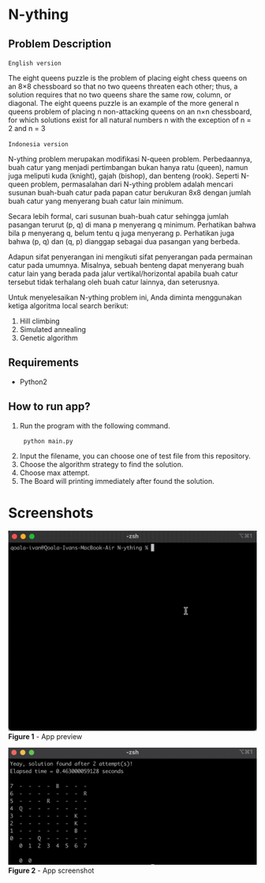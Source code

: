 # N-ything

## Problem Description

`English version`

The eight queens puzzle is the problem of placing eight chess queens on an 8×8 chessboard so that no two queens threaten each other; thus, a solution requires that no two queens share the same row, column, or diagonal. The eight queens puzzle is an example of the more general n queens problem of placing n non-attacking queens on an n×n chessboard, for which solutions exist for all natural numbers n with the exception of n = 2 and n = 3

`Indonesia version`

N-ything problem merupakan modifikasi N-queen problem. Perbedaannya, buah catur yang
menjadi pertimbangan bukan hanya ratu (queen), namun juga meliputi kuda (knight), gajah
(bishop), dan benteng (rook). Seperti N-queen problem, permasalahan dari N-ything problem
adalah mencari susunan buah-buah catur pada papan catur berukuran 8x8 dengan jumlah buah
catur yang menyerang buah catur lain minimum.

Secara lebih formal, cari susunan buah-buah catur sehingga jumlah pasangan terurut (p, q) di
mana p menyerang q minimum. Perhatikan bahwa bila p menyerang q, belum tentu q juga
menyerang p. Perhatikan juga bahwa (p, q) dan (q, p) dianggap sebagai dua pasangan yang
berbeda.

Adapun sifat penyerangan ini mengikuti sifat penyerangan pada permainan catur pada
umumnya. Misalnya, sebuah benteng dapat menyerang buah catur lain yang berada pada jalur
vertikal/horizontal apabila buah catur tersebut tidak terhalang oleh buah catur lainnya, dan
seterusnya.

Untuk menyelesaikan N-ything problem ini, Anda diminta menggunakan ketiga algoritma local
search berikut:
1. Hill climbing
2. Simulated annealing
3. Genetic algorithm

## Requirements
- Python2

## How to run app?
1. Run the program with the following command.
   ```shell
    python main.py
   ```
2. Input the filename, you can choose one of test file from this repository.
2. Choose the algorithm strategy to find the solution.
3. Choose max attempt.
4. The Board will printing immediately after found the solution.

# Screenshots
![App .gif #1](./screenshots/1080p%20Screen%20Recording%202021-09-10%20at%2019.30.15.gif)
**Figure 1** - App preview


![App Screenshot #2](./screenshots/Screen%20Shot%202021-09-10%20at%2019.38.58.png)
**Figure 2** - App screenshot
